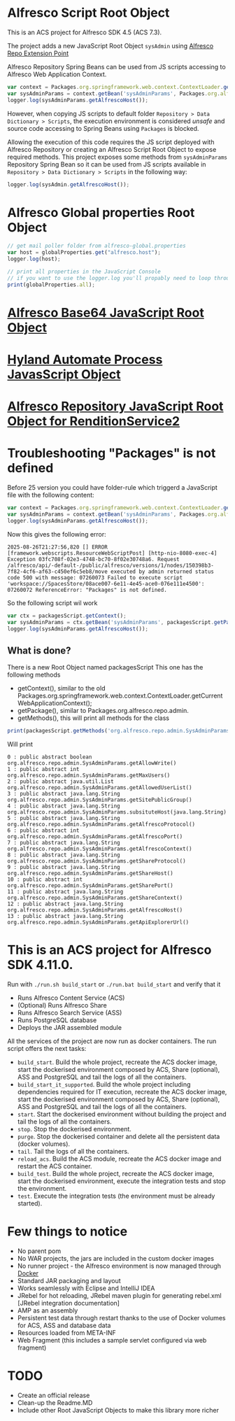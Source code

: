 # Alfresco Script Root Object

This is an ACS project for Alfresco SDK 4.5 (ACS 7.3).

The project adds a new JavaScript Root Object `sysAdmin` using [Alfresco Repo Extension Point](https://docs.alfresco.com/content-services/latest/develop/repo-ext-points/javascript-root-objects/)

Alfresco Repository Spring Beans can be used from JS scripts accessing to Alfresco Web Application Context.

```javascript
var context = Packages.org.springframework.web.context.ContextLoader.getCurrentWebApplicationContext();
var sysAdminParams = context.getBean('sysAdminParams', Packages.org.alfresco.repo.admin.SysAdminParams);
logger.log(sysAdminParams.getAlfrescoHost());
```

However, when copying JS scripts to default folder `Repository > Data Dictionary > Scripts`, the execution environment is considered *unsafe* and source code accessing to Spring Beans using `Packages` is blocked.

Allowing the execution of this code requires the JS script deployed with Alfresco Repository or creating an Alfresco Script Root Object to expose required methods. This project exposes some methods from `sysAdminParams` Repository Spring Bean so it can be used from JS scripts available in `Repository > Data Dictionary > Scripts` in the following way:

```javascript
logger.log(sysAdmin.getAlfrescoHost());
```

# Alfresco Global properties Root Object

```javascript
// get mail poller folder from alfresco-global.properties
var host = globalProperties.get("alfresco.host");
logger.log(host);

// print all properties in the JavaScript Console
// if you want to use the logger.log you'll propably need to loop through everything
print(globalProperties.all);
```

# [Alfresco Base64 JavaScript Root Object](Alfresco_Base64_JavaScript_Root_Object.md)
# [Hyland Automate Process JavasScript Object](Hyland_Automate_Process_JavaScript_Root_Object.md)
# [Alfresco Repository JavaScript Root Object for RenditionService2](Alfresco_Repository_JavaScript_Root_Object_for_RenditionService2.md)

# Troubleshooting "Packages" is not defined

Before 25 version you could have folder-rule which triggerd a JavaScript file with the following content:

```javascript
var context = Packages.org.springframework.web.context.ContextLoader.getCurrentWebApplicationContext();
var sysAdminParams = context.getBean('sysAdminParams', Packages.org.alfresco.repo.admin.SysAdminParams);
logger.log(sysAdminParams.getAlfrescoHost());
```

Now this gives the following error:

`
2025-08-26T21:27:56,820 [] ERROR [framework.webscripts.ResourceWebScriptPost] [http-nio-8080-exec-4] Exception 03fc708f-02e3-4748-bc70-8f02e30748a6. Request /alfresco/api/-default-/public/alfresco/versions/1/nodes/150398b3-7f82-4cf6-af63-c450ef6c5eb8/move executed by admin returned status code 500 with message: 07260073 Failed to execute script 'workspace://SpacesStore/08ace007-6e11-4e45-ace0-076e111e4500': 07260072 ReferenceError: "Packages" is not defined. 
`

So the following script wil work
```javascript
var ctx = packagesScript.getContext();
var sysAdminParams = ctx.getBean('sysAdminParams', packagesScript.getPackage("org.alfresco.repo.admin.SysAdminParams"));
logger.log(sysAdminParams.getAlfrescoHost());
```

## What is done?

There is a new Root Object named packagesScript
This one has the following methods
- getContext(), similar to the old Packages.org.springframework.web.context.ContextLoader.getCurrentWebApplicationContext();
- getPackage(), similar to Packages.org.alfresco.repo.admin.<class>
- getMethods(<class>), this will print all methods for the class

```javascript
print(packagesScript.getMethods('org.alfresco.repo.admin.SysAdminParams'));
```
Will print
```
0 : public abstract boolean org.alfresco.repo.admin.SysAdminParams.getAllowWrite()
1 : public abstract int org.alfresco.repo.admin.SysAdminParams.getMaxUsers()
2 : public abstract java.util.List org.alfresco.repo.admin.SysAdminParams.getAllowedUserList()
3 : public abstract java.lang.String org.alfresco.repo.admin.SysAdminParams.getSitePublicGroup()
4 : public abstract java.lang.String org.alfresco.repo.admin.SysAdminParams.subsituteHost(java.lang.String)
5 : public abstract java.lang.String org.alfresco.repo.admin.SysAdminParams.getAlfrescoProtocol()
6 : public abstract int org.alfresco.repo.admin.SysAdminParams.getAlfrescoPort()
7 : public abstract java.lang.String org.alfresco.repo.admin.SysAdminParams.getAlfrescoContext()
8 : public abstract java.lang.String org.alfresco.repo.admin.SysAdminParams.getShareProtocol()
9 : public abstract java.lang.String org.alfresco.repo.admin.SysAdminParams.getShareHost()
10 : public abstract int org.alfresco.repo.admin.SysAdminParams.getSharePort()
11 : public abstract java.lang.String org.alfresco.repo.admin.SysAdminParams.getShareContext()
12 : public abstract java.lang.String org.alfresco.repo.admin.SysAdminParams.getAlfrescoHost()
13 : public abstract java.lang.String org.alfresco.repo.admin.SysAdminParams.getApiExplorerUrl()
```

# This is an ACS project for Alfresco SDK 4.11.0.

Run with `./run.sh build_start` or `./run.bat build_start` and verify that it

 * Runs Alfresco Content Service (ACS)
 * (Optional) Runs Alfresco Share
 * Runs Alfresco Search Service (ASS)
 * Runs PostgreSQL database
 * Deploys the JAR assembled module
 
All the services of the project are now run as docker containers. The run script offers the next tasks:

 * `build_start`. Build the whole project, recreate the ACS docker image, start the dockerised environment composed by ACS, Share (optional), ASS 
 and PostgreSQL and tail the logs of all the containers.
 * `build_start_it_supported`. Build the whole project including dependencies required for IT execution, recreate the ACS docker image, start the dockerised environment 
 composed by ACS, Share (optional), ASS and PostgreSQL and tail the logs of all the containers.
 * `start`. Start the dockerised environment without building the project and tail the logs of all the containers.
 * `stop`. Stop the dockerised environment.
 * `purge`. Stop the dockerised container and delete all the persistent data (docker volumes).
 * `tail`. Tail the logs of all the containers.
 * `reload_acs`. Build the ACS module, recreate the ACS docker image and restart the ACS container.
 * `build_test`. Build the whole project, recreate the ACS docker image, start the dockerised environment, execute the integration tests and stop 
 the environment.
 * `test`. Execute the integration tests (the environment must be already started).

# Few things to notice

 * No parent pom
 * No WAR projects, the jars are included in the custom docker images
 * No runner project - the Alfresco environment is now managed through [Docker](https://www.docker.com/)
 * Standard JAR packaging and layout
 * Works seamlessly with Eclipse and IntelliJ IDEA
 * JRebel for hot reloading, JRebel maven plugin for generating rebel.xml [JRebel integration documentation]
 * AMP as an assembly
 * Persistent test data through restart thanks to the use of Docker volumes for ACS, ASS and database data
 * Resources loaded from META-INF
 * Web Fragment (this includes a sample servlet configured via web fragment)

# TODO

  * Create an official release
  * Clean-up the Readme.MD
  * Include other Root JavaScript Objects to make this library more richer
